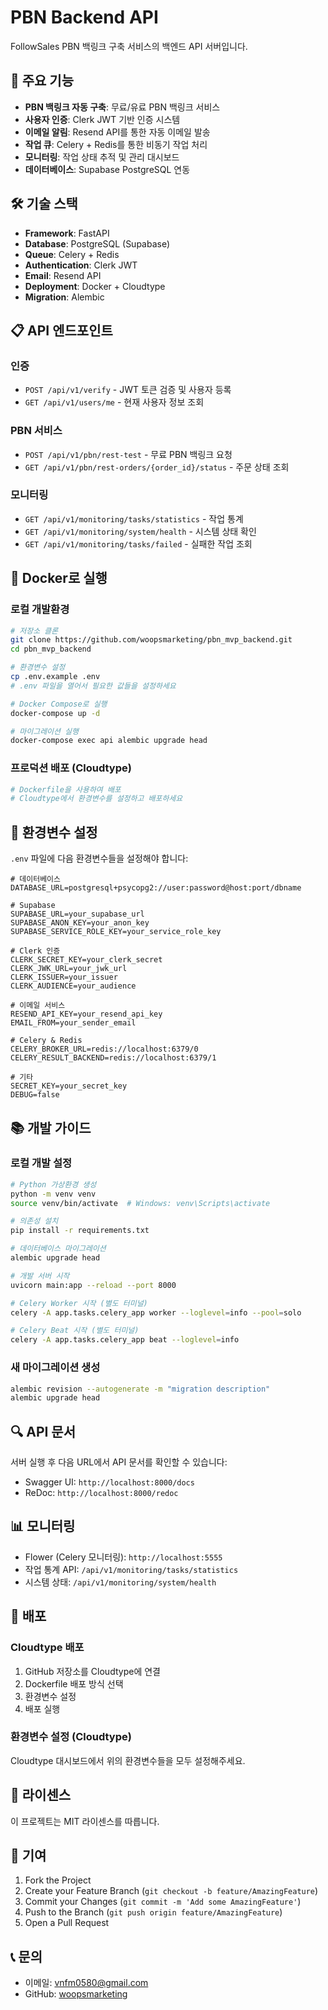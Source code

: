# PBN Backend API

FollowSales PBN 백링크 구축 서비스의 백엔드 API 서버입니다.

## 🚀 주요 기능

- **PBN 백링크 자동 구축**: 무료/유료 PBN 백링크 서비스
- **사용자 인증**: Clerk JWT 기반 인증 시스템
- **이메일 알림**: Resend API를 통한 자동 이메일 발송
- **작업 큐**: Celery + Redis를 통한 비동기 작업 처리
- **모니터링**: 작업 상태 추적 및 관리 대시보드
- **데이터베이스**: Supabase PostgreSQL 연동

## 🛠 기술 스택

- **Framework**: FastAPI
- **Database**: PostgreSQL (Supabase)
- **Queue**: Celery + Redis
- **Authentication**: Clerk JWT
- **Email**: Resend API
- **Deployment**: Docker + Cloudtype
- **Migration**: Alembic

## 📋 API 엔드포인트

### 인증
- `POST /api/v1/verify` - JWT 토큰 검증 및 사용자 등록
- `GET /api/v1/users/me` - 현재 사용자 정보 조회

### PBN 서비스
- `POST /api/v1/pbn/rest-test` - 무료 PBN 백링크 요청
- `GET /api/v1/pbn/rest-orders/{order_id}/status` - 주문 상태 조회

### 모니터링
- `GET /api/v1/monitoring/tasks/statistics` - 작업 통계
- `GET /api/v1/monitoring/system/health` - 시스템 상태 확인
- `GET /api/v1/monitoring/tasks/failed` - 실패한 작업 조회

## 🐳 Docker로 실행

### 로컬 개발환경
```bash
# 저장소 클론
git clone https://github.com/woopsmarketing/pbn_mvp_backend.git
cd pbn_mvp_backend

# 환경변수 설정
cp .env.example .env
# .env 파일을 열어서 필요한 값들을 설정하세요

# Docker Compose로 실행
docker-compose up -d

# 마이그레이션 실행
docker-compose exec api alembic upgrade head
```

### 프로덕션 배포 (Cloudtype)
```bash
# Dockerfile을 사용하여 배포
# Cloudtype에서 환경변수를 설정하고 배포하세요
```

## 🔧 환경변수 설정

`.env` 파일에 다음 환경변수들을 설정해야 합니다:

```env
# 데이터베이스
DATABASE_URL=postgresql+psycopg2://user:password@host:port/dbname

# Supabase
SUPABASE_URL=your_supabase_url
SUPABASE_ANON_KEY=your_anon_key
SUPABASE_SERVICE_ROLE_KEY=your_service_role_key

# Clerk 인증
CLERK_SECRET_KEY=your_clerk_secret
CLERK_JWK_URL=your_jwk_url
CLERK_ISSUER=your_issuer
CLERK_AUDIENCE=your_audience

# 이메일 서비스
RESEND_API_KEY=your_resend_api_key
EMAIL_FROM=your_sender_email

# Celery & Redis
CELERY_BROKER_URL=redis://localhost:6379/0
CELERY_RESULT_BACKEND=redis://localhost:6379/1

# 기타
SECRET_KEY=your_secret_key
DEBUG=false
```

## 📚 개발 가이드

### 로컬 개발 설정
```bash
# Python 가상환경 생성
python -m venv venv
source venv/bin/activate  # Windows: venv\Scripts\activate

# 의존성 설치
pip install -r requirements.txt

# 데이터베이스 마이그레이션
alembic upgrade head

# 개발 서버 시작
uvicorn main:app --reload --port 8000

# Celery Worker 시작 (별도 터미널)
celery -A app.tasks.celery_app worker --loglevel=info --pool=solo

# Celery Beat 시작 (별도 터미널)
celery -A app.tasks.celery_app beat --loglevel=info
```

### 새 마이그레이션 생성
```bash
alembic revision --autogenerate -m "migration description"
alembic upgrade head
```

## 🔍 API 문서

서버 실행 후 다음 URL에서 API 문서를 확인할 수 있습니다:
- Swagger UI: `http://localhost:8000/docs`
- ReDoc: `http://localhost:8000/redoc`

## 📊 모니터링

- Flower (Celery 모니터링): `http://localhost:5555`
- 작업 통계 API: `/api/v1/monitoring/tasks/statistics`
- 시스템 상태: `/api/v1/monitoring/system/health`

## 🚀 배포

### Cloudtype 배포
1. GitHub 저장소를 Cloudtype에 연결
2. Dockerfile 배포 방식 선택
3. 환경변수 설정
4. 배포 실행

### 환경변수 설정 (Cloudtype)
Cloudtype 대시보드에서 위의 환경변수들을 모두 설정해주세요.

## 📝 라이센스

이 프로젝트는 MIT 라이센스를 따릅니다.

## 🤝 기여

1. Fork the Project
2. Create your Feature Branch (`git checkout -b feature/AmazingFeature`)
3. Commit your Changes (`git commit -m 'Add some AmazingFeature'`)
4. Push to the Branch (`git push origin feature/AmazingFeature`)
5. Open a Pull Request

## 📞 문의

- 이메일: vnfm0580@gmail.com
- GitHub: [woopsmarketing](https://github.com/woopsmarketing) 